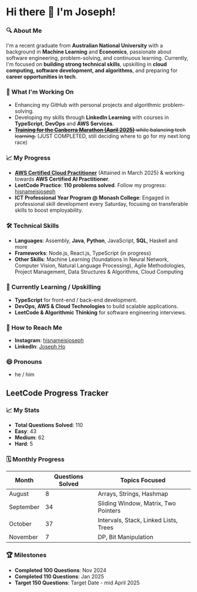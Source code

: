 # Hi there 👋 I'm Joseph!

### 🔍 About Me
I'm a recent graduate from **Australian National University** with a background in **Machine Learning** and **Economics**, passionate about software engineering, problem-solving, and continuous learning. Currently, I'm focused on **building strong technical skills**, upskilling in **cloud computing, software development, and algorithms**, and preparing for **career opportunities in tech**.

### 🚀 What I'm Working On
- Enhancing my GitHub with personal projects and algorithmic problem-solving.
- Developing my skills through **LinkedIn Learning** with courses in **TypeScript**, **DevOps** and **AWS Services**.
- ~~[**Training for the Canberra Marathon (April 2025)**](https://www.strava.com/athletes/52703157) while balancing tech learning.~~ (JUST COMPLETED, still deciding where to go for my next long race)

### 📈 My Progress
- [**AWS Certified Cloud Practitioner**](https://cp.certmetrics.com/amazon/en/public/verify/credential/006989f2a9af447fbadd0a593d9a63c3) (Attained in March 2025) & working towards **AWS Certified AI Practitioner**.
- **LeetCode Practice**: **110 problems solved**. Follow my progress: [hisnameisjoseph](https://leetcode.com/u/hisnameisjoseph/)
- **ICT Professional Year Program @ Monash College**: Engaged in professional skill development every Saturday, focusing on transferable skills to boost employability.


### 🛠️ Technical Skills
- **Languages**: Assembly, **Java**, **Python**, JavaScript, **SQL**, Haskell and more
- **Frameworks**: Node.js, React.js, TypeScript (in progress)
- **Other Skills**: Machine Learning (foundations in Neural Network, Computer Vision, Natural Language Processing), Agile Methodologies, Project Management, Data Structures & Algorithms, Cloud Computing


### 🌱 Currently Learning / Upskilling
- **TypeScript** for front-end / back-end development.
- **DevOps, AWS & Cloud Technologies** to build scalable applications.
- **LeetCode & Algorithmic Thinking** for software engineering interviews.

### 💌 How to Reach Me
- **Instagram**: [hisnameisjoseph](https://www.instagram.com/hisnameisjoseph/)
- **LinkedIn**: [Joseph Ho](https://www.linkedin.com/in/joseph-jia-han-ho)

### 😄 Pronouns
- he / him

## LeetCode Progress Tracker

### 📈 My Stats
- **Total Questions Solved**: 110
- **Easy**: 43
- **Medium**: 62
- **Hard**: 5


### 🗓️ Monthly Progress
| Month      | Questions Solved | Topics Focused                         |
|------------|------------------|----------------------------------------|
| August     | 8                | Arrays, Strings, Hashmap               |
| September  | 34               | Sliding Window, Matrix, Two Pointers   |
| October    | 37               | Intervals, Stack, Linked Lists, Trees  |
| November   | 7                | DP, Bit Manipulation                   |

### 🏆 Milestones
- **Completed 100 Questions**: Nov 2024
- **Completed 110 Questions**: Jan 2025
- **Target 150 Questions**: Target Date - mid April 2025



